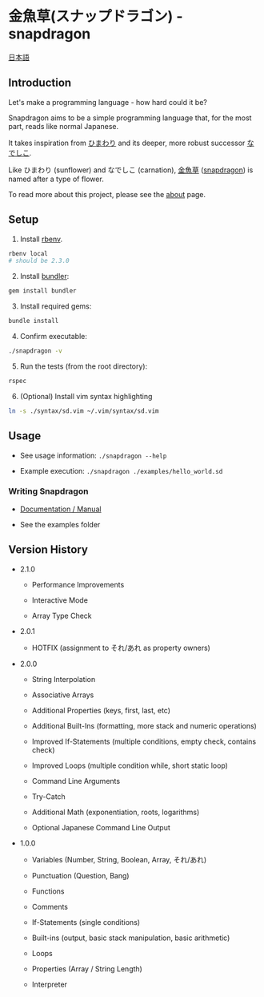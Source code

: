 # 金魚草(スナップドラゴン) - snapdragon

[日本語](./README_ja.md)

## Introduction

Let's make a programming language - how hard could it be?

Snapdragon aims to be a simple programming language that, for the most part, reads like normal Japanese.

It takes inspiration from [ひまわり](https://ja.wikipedia.org/wiki/ひまわり_%28プログラミング言語%29) and its deeper, more robust successor [なでしこ](https://ja.wikipedia.org/wiki/なでしこ_%28プログラミング言語%29).

Like ひまわり (sunflower) and なでしこ (carnation), [金魚草](https://ja.wikipedia.org/wiki/キンギョソウ) ([snapdragon](https://en.wikipedia.org/wiki/Antirrhinum)) is named after a type of flower.

To read more about this project, please see the [about](./documentation/about.md) page.

## Setup

1. Install [rbenv](https://github.com/rbenv/rbenv#installation).
```bash
rbenv local
# should be 2.3.0
```

2. Install [bundler](https://bundler.io):
```bash
gem install bundler
```

3. Install required gems:
```bash
bundle install
```

4. Confirm executable:
```bash
./snapdragon -v
```

5. Run the tests (from the root directory):
```bash
rspec
```

6. (Optional) Install vim syntax highlighting
```bash
ln -s ./syntax/sd.vim ~/.vim/syntax/sd.vim
```

## Usage

* See usage information: `./snapdragon --help`

* Example execution: `./snapdragon ./examples/hello_world.sd`

### Writing Snapdragon

* [Documentation / Manual](./documentation/manual/en.md)

* See the examples folder

## Version History

* 2.1.0

  * Performance Improvements

  * Interactive Mode

  * Array Type Check

* 2.0.1

  * HOTFIX (assignment to それ/あれ as property owners)

* 2.0.0

  * String Interpolation

  * Associative Arrays

  * Additional Properties (keys, first, last, etc)

  * Additional Built-Ins (formatting, more stack and numeric operations)

  * Improved If-Statements (multiple conditions, empty check, contains check)

  * Improved Loops (multiple condition while, short static loop)

  * Command Line Arguments

  * Try-Catch

  * Additional Math (exponentiation, roots, logarithms)

  * Optional Japanese Command Line Output

* 1.0.0

  * Variables (Number, String, Boolean, Array, それ/あれ)

  * Punctuation (Question, Bang)

  * Functions

  * Comments

  * If-Statements (single conditions)

  * Built-ins (output, basic stack manipulation, basic arithmetic)

  * Loops

  * Properties (Array / String Length)

  * Interpreter
